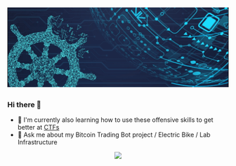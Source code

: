 # [![sgama header](https://raw.githubusercontent.com/sgama/sgama/master/assets/k8s_banner.png)](https://samsongama.com/)

### Hi there 👋

- 🌱 I'm currently also learning how to use these offensive skills to get better at [CTFs](https://ctftime.org/user/64382)
- 💬 Ask me about my Bitcoin Trading Bot project / Electric Bike / Lab Infrastructure

<p align='center'>
    <img src="https://visitor-badge.glitch.me/badge?page_id=sgama.visitor-badge">
</p>
